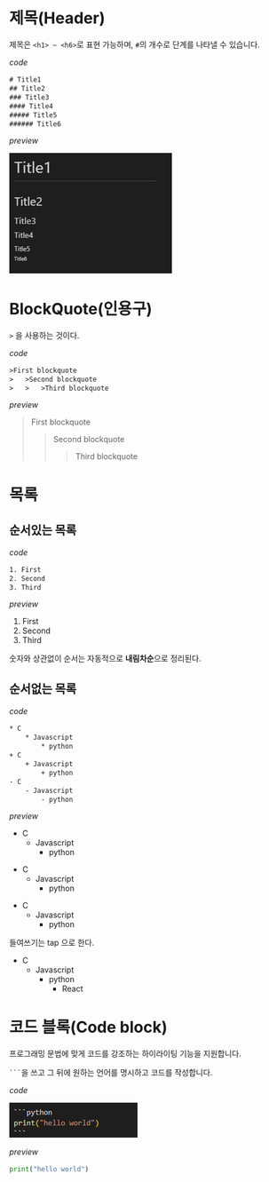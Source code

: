 # 제목(Header)
제목은 `<h1> ~ <h6>`로 표현 가능하며, `#`의 개수로 단계를 나타낼 수 있습니다. 

_code_
```
# Title1
## Title2
### Title3
#### Title4
##### Title5
###### Title6
```
_preview_

![title](markdownimg/title.PNG)

# BlockQuote(인용구)
`>` 을 사용하는 것이다.

_code_
```
>First blockquote
>   >Second blockquote
>   >   >Third blockquote
```
_preview_
>First blockquote
>   >Second blockquote
>   >   >Third blockquote

# 목록
## 순서있는 목록
_code_
```
1. First
2. Second
3. Third
```
_preview_
1. First
2. Second
3. Third

숫자와 상관없이 순서는 자동적으로 **내림차순**으로 정리된다.

## 순서없는 목록

_code_
```
* C
    * Javascript
        * python
+ C
    + Javascript
        + python
- C
    - Javascript
        - python
```
_preview_
* C
    * Javascript
        * python
+ C
    + Javascript
        + python
- C
    - Javascript
        - python

들여쓰기는 tap 으로 한다.

* C
    - Javascript
        + python
          + React

# 코드 블록(Code block)
프로그래밍 문법에 맞게 코드를 강조하는 하이라이팅 기능을 지원합니다.

` ``` `을 쓰고 그 뒤에 원하는 언어를 명시하고 코드를 작성합니다.
 
 _code_

![codeblock](markdownimg/codeblock.PNG)

_preview_
```python
print("hello world")
```
